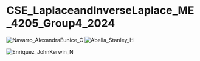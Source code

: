 # CSE_LaplaceandInverseLaplace_ME_4205_Group4_2024

![Navarro_AlexandraEunice_C](https://github.com/alexaecn/CSE_LaplaceandInverseLaplace_ME_4205_Group4_2024/assets/159086894/2bc7b203-4081-4720-a787-bada0bbc8829)
![Abella_Stanley_H](https://github.com/alexaecn/CSE_LaplaceandInverseLaplace_ME_4205_Group4_2024/assets/158744734/edec6a2f-e1db-4177-90d1-b2b2e775a5fa)

![Enriquez_JohnKerwin_N](https://github.com/alexaecn/CSE_LaplaceandInverseLaplace_ME_4205_Group4_2024/assets/159046830/f5797a2d-0ead-40b3-8eed-30a8923af407)
